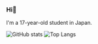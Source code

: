 ### Hi👋
I'm a 17-year-old student in Japan.

![GitHub stats](https://github-readme-stats.vercel.app/api?username=sakusaku3939&theme=slateorange&show_icons=true&count_private=true)
![Top Langs](https://github-readme-stats.vercel.app/api/top-langs/?username=sakusaku3939&theme=slateorange&layout=compact&count_private=true)
